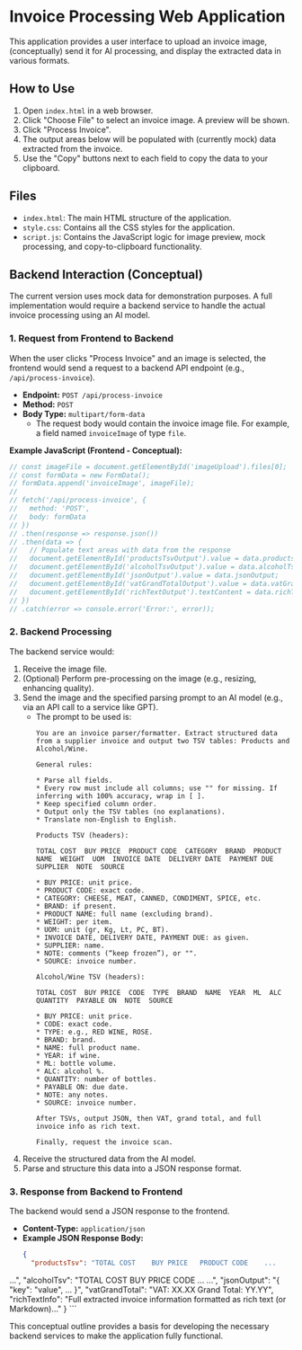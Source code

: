 # Invoice Processing Web Application

This application provides a user interface to upload an invoice image, (conceptually) send it for AI processing, and display the extracted data in various formats.

## How to Use
1.  Open `index.html` in a web browser.
2.  Click "Choose File" to select an invoice image. A preview will be shown.
3.  Click "Process Invoice".
4.  The output areas below will be populated with (currently mock) data extracted from the invoice.
5.  Use the "Copy" buttons next to each field to copy the data to your clipboard.

## Files
*   `index.html`: The main HTML structure of the application.
*   `style.css`: Contains all the CSS styles for the application.
*   `script.js`: Contains the JavaScript logic for image preview, mock processing, and copy-to-clipboard functionality.

## Backend Interaction (Conceptual)

The current version uses mock data for demonstration purposes. A full implementation would require a backend service to handle the actual invoice processing using an AI model.

### 1. Request from Frontend to Backend

When the user clicks "Process Invoice" and an image is selected, the frontend would send a request to a backend API endpoint (e.g., `/api/process-invoice`).

*   **Endpoint:** `POST /api/process-invoice`
*   **Method:** `POST`
*   **Body Type:** `multipart/form-data`
    *   The request body would contain the invoice image file. For example, a field named `invoiceImage` of type `file`.

**Example JavaScript (Frontend - Conceptual):**
```javascript
// const imageFile = document.getElementById('imageUpload').files[0];
// const formData = new FormData();
// formData.append('invoiceImage', imageFile);
//
// fetch('/api/process-invoice', {
//   method: 'POST',
//   body: formData
// })
// .then(response => response.json())
// .then(data => {
//   // Populate text areas with data from the response
//   document.getElementById('productsTsvOutput').value = data.productsTsv;
//   document.getElementById('alcoholTsvOutput').value = data.alcoholTsv;
//   document.getElementById('jsonOutput').value = data.jsonOutput;
//   document.getElementById('vatGrandTotalOutput').value = data.vatGrandTotal;
//   document.getElementById('richTextOutput').textContent = data.richTextInfo;
// })
// .catch(error => console.error('Error:', error));
```

### 2. Backend Processing

The backend service would:
1.  Receive the image file.
2.  (Optional) Perform pre-processing on the image (e.g., resizing, enhancing quality).
3.  Send the image and the specified parsing prompt to an AI model (e.g., via an API call to a service like GPT).
    *   The prompt to be used is:
        ```
        You are an invoice parser/formatter. Extract structured data from a supplier invoice and output two TSV tables: Products and Alcohol/Wine.

        General rules:

        * Parse all fields.
        * Every row must include all columns; use "" for missing. If inferring with 100% accuracy, wrap in [ ].
        * Keep specified column order.
        * Output only the TSV tables (no explanations).
        * Translate non-English to English.

        Products TSV (headers):

        TOTAL COST  BUY PRICE  PRODUCT CODE  CATEGORY  BRAND  PRODUCT NAME  WEIGHT  UOM  INVOICE DATE  DELIVERY DATE  PAYMENT DUE  SUPPLIER  NOTE  SOURCE

        * BUY PRICE: unit price.
        * PRODUCT CODE: exact code.
        * CATEGORY: CHEESE, MEAT, CANNED, CONDIMENT, SPICE, etc.
        * BRAND: if present.
        * PRODUCT NAME: full name (excluding brand).
        * WEIGHT: per item.
        * UOM: unit (gr, Kg, Lt, PC, BT).
        * INVOICE DATE, DELIVERY DATE, PAYMENT DUE: as given.
        * SUPPLIER: name.
        * NOTE: comments (“keep frozen”), or "".
        * SOURCE: invoice number.

        Alcohol/Wine TSV (headers):

        TOTAL COST  BUY PRICE  CODE  TYPE  BRAND  NAME  YEAR  ML  ALC  QUANTITY  PAYABLE ON  NOTE  SOURCE

        * BUY PRICE: unit price.
        * CODE: exact code.
        * TYPE: e.g., RED WINE, ROSE.
        * BRAND: brand.
        * NAME: full product name.
        * YEAR: if wine.
        * ML: bottle volume.
        * ALC: alcohol %.
        * QUANTITY: number of bottles.
        * PAYABLE ON: due date.
        * NOTE: any notes.
        * SOURCE: invoice number.

        After TSVs, output JSON, then VAT, grand total, and full invoice info as rich text.

        Finally, request the invoice scan.
        ```
4.  Receive the structured data from the AI model.
5.  Parse and structure this data into a JSON response format.

### 3. Response from Backend to Frontend

The backend would send a JSON response to the frontend.

*   **Content-Type:** `application/json`
*   **Example JSON Response Body:**
    ```json
    {
      "productsTsv": "TOTAL COST	BUY PRICE	PRODUCT CODE	...
...",
      "alcoholTsv": "TOTAL COST	BUY PRICE	CODE	...
...",
      "jsonOutput": "{
  "key": "value",
  ...
}",
      "vatGrandTotal": "VAT: XX.XX
Grand Total: YY.YY",
      "richTextInfo": "Full extracted invoice information formatted as rich text (or Markdown)..."
    }
    ```

This conceptual outline provides a basis for developing the necessary backend services to make the application fully functional.
